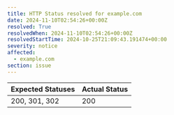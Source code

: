 ```yaml
---
title: HTTP Status resolved for example.com
date: 2024-11-10T02:54:26+00:00Z
resolved: True
resolvedWhen: 2024-11-10T02:54:26+00:00Z
resolvedStartTime: 2024-10-25T21:09:43.191474+00:00
severity: notice
affected:
  - example.com
section: issue
---
```


| Expected Statuses | Actual Status  |
|-------------------|----------------|
| 200, 301, 302 | 200 |
